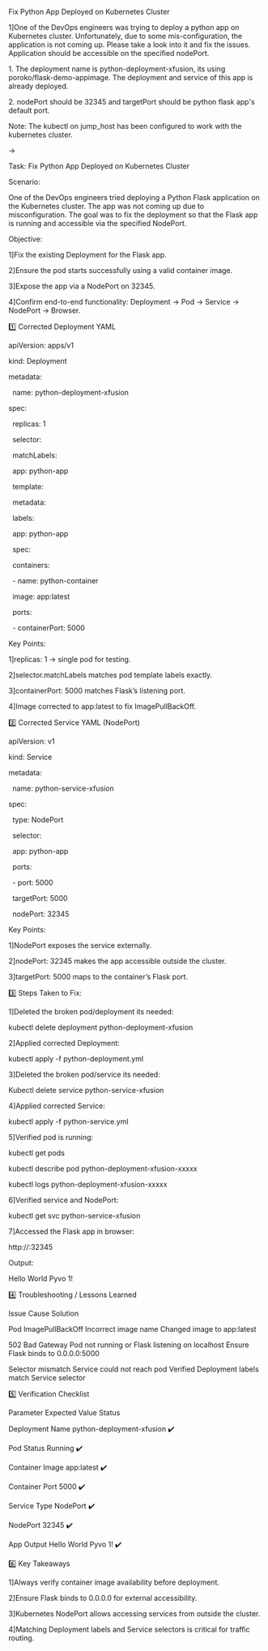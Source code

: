 Fix Python App Deployed on Kubernetes Cluster 



1]One of the DevOps engineers was trying to deploy a python app on Kubernetes cluster. Unfortunately, due to some mis-configuration, the application is not coming up. Please take a look into it and fix the issues. Application should be accessible on the specified nodePort.

1\. The deployment name is python-deployment-xfusion, its using poroko/flask-demo-appimage. The deployment and service of this app is already deployed.

2\. nodePort should be 32345 and targetPort should be python flask app's default port.



Note: The kubectl on jump\_host has been configured to work with the kubernetes cluster.



->



Task: Fix Python App Deployed on Kubernetes Cluster



Scenario:

One of the DevOps engineers tried deploying a Python Flask application on the Kubernetes cluster. The app was not coming up due to misconfiguration. The goal was to fix the deployment so that the Flask app is running and accessible via the specified NodePort.



Objective:

1]Fix the existing Deployment for the Flask app.

2]Ensure the pod starts successfully using a valid container image.

3]Expose the app via a NodePort on 32345.

4]Confirm end-to-end functionality: Deployment → Pod → Service → NodePort → Browser.





1️⃣ Corrected Deployment YAML



apiVersion: apps/v1

kind: Deployment

metadata:

&nbsp; name: python-deployment-xfusion

spec:

&nbsp; replicas: 1

&nbsp; selector:

&nbsp;   matchLabels:

&nbsp;     app: python-app

&nbsp; template:

&nbsp;   metadata:

&nbsp;     labels:

&nbsp;       app: python-app

&nbsp;   spec:

&nbsp;     containers:

&nbsp;       - name: python-container

&nbsp;         image: app:latest

&nbsp;         ports:

&nbsp;           - containerPort: 5000





Key Points:

1]replicas: 1 → single pod for testing.

2]selector.matchLabels matches pod template labels exactly.

3]containerPort: 5000 matches Flask’s listening port.

4]Image corrected to app:latest to fix ImagePullBackOff.





2️⃣ Corrected Service YAML (NodePort)



apiVersion: v1

kind: Service

metadata:

&nbsp; name: python-service-xfusion

spec:

&nbsp; type: NodePort

&nbsp; selector:

&nbsp;   app: python-app

&nbsp; ports:

&nbsp;   - port: 5000

&nbsp;     targetPort: 5000

&nbsp;     nodePort: 32345





Key Points:

1]NodePort exposes the service externally.

2]nodePort: 32345 makes the app accessible outside the cluster.

3]targetPort: 5000 maps to the container’s Flask port.







3️⃣ Steps Taken to Fix:

1]Deleted the broken pod/deployment its needed:

kubectl delete deployment python-deployment-xfusion





2]Applied corrected Deployment:

kubectl apply -f python-deployment.yml





3]Deleted the broken pod/service its needed:

Kubectl delete service python-service-xfusion





4]Applied corrected Service:

kubectl apply -f python-service.yml





5]Verified pod is running:

kubectl get pods

kubectl describe pod python-deployment-xfusion-xxxxx

kubectl logs python-deployment-xfusion-xxxxx





6]Verified service and NodePort:

kubectl get svc python-service-xfusion





7]Accessed the Flask app in browser:

http://<NodeIP>:32345





Output:

Hello World Pyvo 1!





4️⃣ Troubleshooting / Lessons Learned



Issue	Cause	Solution

Pod ImagePullBackOff	Incorrect image name	Changed image to app:latest

502 Bad Gateway	Pod not running or Flask listening on localhost	Ensure Flask binds to 0.0.0.0:5000

Selector mismatch	Service could not reach pod	Verified Deployment labels match Service selector



5️⃣ Verification Checklist



Parameter	Expected Value	Status

Deployment Name	python-deployment-xfusion	✔️

Pod Status	Running	✔️

Container Image	app:latest	✔️

Container Port	5000	✔️

Service Type	NodePort	✔️

NodePort	32345	✔️

App Output	Hello World Pyvo 1!	✔️





6️⃣ Key Takeaways

1]Always verify container image availability before deployment.

2]Ensure Flask binds to 0.0.0.0 for external accessibility.

3]Kubernetes NodePort allows accessing services from outside the cluster.

4]Matching Deployment labels and Service selectors is critical for traffic routing.



